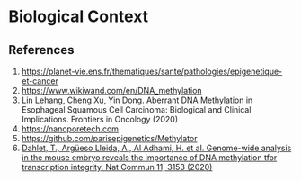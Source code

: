 # Biological Context


## References

1. https://planet-vie.ens.fr/thematiques/sante/pathologies/epigenetique-et-cancer
2. https://www.wikiwand.com/en/DNA_methylation
3. Lin Lehang, Cheng Xu, Yin Dong.
Aberrant DNA Methylation in Esophageal Squamous Cell Carcinoma:
Biological and Clinical Implications. Frontiers in Oncology (2020)
4. https://nanoporetech.com
5. https://github.com/parisepigenetics/Methylator
6. [Dahlet, T., Argüeso Lleida, A., Al Adhami, H. et al. Genome-wide
analysis in the mouse embryo reveals the importance of DNA methylation
tfor transcription integrity. Nat Commun 11, 3153 (2020)](https://www.nature.com/articles/s41467-020-16919-w)
